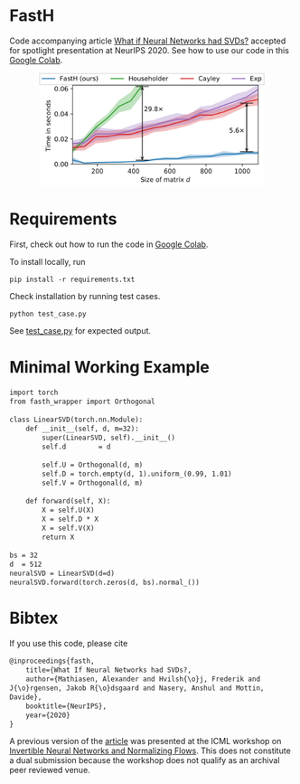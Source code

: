 # FastH
Code accompanying article <a href="https://arxiv.org/abs/2009.13977" target="_blank">What if Neural Networks had SVDs?</a> accepted for spotlight presentation at NeurIPS 2020. See how to use our code in this <a href="https://colab.research.google.com/drive/1cEj2tSuAYGtG222bieKH4AZ_omIjAAvl?usp=sharing" target="_blank">Google Colab</a>. 

<p align="center">
<img src="plot.png" width="400px" height="200px" >
</p>

# Requirements 
First, check out how to run the code in <a href="https://colab.research.google.com/drive/1cEj2tSuAYGtG222bieKH4AZ_omIjAAvl?usp=sharing" target="_blank">Google Colab</a>. 

To install locally, run 
```
pip install -r requirements.txt
```
Check installation by running test cases. 
```
python test_case.py
```

See <a target="_blank" href="test_case.py">test_case.py</a> for expected output.


# Minimal Working Example 
```
import torch
from fasth_wrapper import Orthogonal 

class LinearSVD(torch.nn.Module): 
	def __init__(self, d, m=32): 
		super(LinearSVD, self).__init__()
		self.d		  = d

		self.U = Orthogonal(d, m)
		self.D = torch.empty(d, 1).uniform_(0.99, 1.01)
		self.V = Orthogonal(d, m)

	def forward(self, X):
		X = self.U(X)
		X = self.D * X 
		X = self.V(X)
		return X 

bs = 32
d  = 512
neuralSVD = LinearSVD(d=d)
neuralSVD.forward(torch.zeros(d, bs).normal_())
```

# Bibtex
If you use this code, please cite 
```
@inproceedings{fasth,
    title={What If Neural Networks had SVDs?,
    author={Mathiasen, Alexander and Hvilsh{\o}j, Frederik and J{\o}rgensen, Jakob R{\o}dsgaard and Nasery, Anshul and Mottin, Davide},
    booktitle={NeurIPS},
    year={2020}
}
```
A previous version of the <a href="https://invertibleworkshop.github.io/accepted_papers/pdfs/10.pdf" target="_blank">article</a> was presented at the ICML workshop on <a target="_blank" href="https://invertibleworkshop.github.io/">Invertible Neural Networks and Normalizing Flows</a>. This does not constitute a dual submission because the workshop does not qualify as an archival peer reviewed venue.
